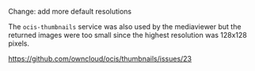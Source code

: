 Change: add more default resolutions

The `ocis-thumbnails` service was also used by the mediaviewer but the returned
images were too small since the highest resolution was 128x128 pixels.

<https://github.com/owncloud/ocis/thumbnails/issues/23>
